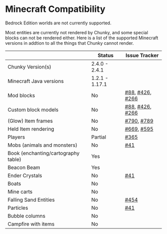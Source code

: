 # Minecraft Compatibility

Bedrock Edition worlds are not currently supported.

Most entities are currently not rendered by Chunky, and some special blocks can not be rendered either. Here is a list of the supported Minecraft versions in addtion to all the things that Chunky cannot render.


<table class="tg">
	<thead>
	<tr>
		<th class="left" > &nbsp; </th>
		<th class="center"> Status </th>
		<th class="center"> Issue Tracker </th>
	</tr>
	</thead>
	<tbody>
		<tr>
			<td class="left"> Chunky Version(s) </td>
			<td class="center"> 2.4.0 - 2.4.1 </td>
			<td class="left"> &nbsp; </td>
		</tr>
		<tr>
			<td class="left"> Minecraft Java versions </td>
			<td class="center"> 1.2.1 - 1.17.1 </td>
			<td class="center"> &nbsp; </td>
		</tr>
		<tr>
			<td class="left"> Mod blocks </td>
			<td class="center"> No </td>
			<td class="center"> <a href="https://github.com/chunky-dev/chunky/issues/88">#88</a>, <a href="https://github.com/chunky-dev/chunky/issues/426">#426</a>, <a href="https://github.com/chunky-dev/chunky/issues/266">#266</a> </td>
		</tr>
		<tr>
			<td class="left"> Custom block models </td>
			<td class="center"> No </td>
			<td class="center"> <a href="https://github.com/chunky-dev/chunky/issues/88">#88</a>, <a href="https://github.com/chunky-dev/chunky/issues/426">#426</a>, <a href="https://github.com/chunky-dev/chunky/issues/266">#266</a> </td>
		</tr>
		<tr>
			<td class="left"> (Glow) Item frames</td>
			<td class="center"> No </td>
			<td class="center"> <a href="https://github.com/chunky-dev/chunky/issues/790">#790</a>, <a href="https://github.com/chunky-dev/chunky/issues/789">#789</a> </td>
		</tr>
		<tr>
			<td class="left"> Held Item rendering </td>
			<td class="center"> No </td>
			<td class="center"> <a href="https://github.com/chunky-dev/chunky/issues/669">#669</a>, <a href="https://github.com/chunky-dev/chunky/issues/595">#595</a> </td>
		</tr>
		<tr>
			<td class="left"> Players </td>
			<td class="center"> Partial </td>
			<td class="center"> <a href="https://github.com/chunky-dev/chunky/issues/365">#365</a> </td>
		</tr>
		<tr>
			<td class="left"> Mobs (animals and monsters) </td>
			<td class="center"> No </td>
			<td class="center"> <a href="https://github.com/chunky-dev/chunky/issues/41">#41</a> </td>
		</tr>
		<tr>
			<td class="left"> Book (enchanting/cartography table) </td>
			<td class="center"> Yes </td>
			<td class="center"> &nbsp; </td>
		</tr>
		<tr>
			<td class="left"> Beacon Beam </td>
			<td class="center" >Yes </td>
			<td class="center"> &nbsp; </td>
		</tr>
		<tr>
			<td class="left"> Ender Crystals </td>
			<td class="center"> No </td>
			<td class="center"> <a href="https://github.com/chunky-dev/chunky/issues/41">#41</a> </td>
		</tr>
		<tr>
			<td class="left"> Boats </td>
			<td class="center"> No </td>
			<td class="center"> &nbsp; </td>
		</tr>
		<tr>
			<td class="left"> Mine carts </td>
			<td class="center"> No </td>
			<td class="center"> &nbsp; </td>
		</tr>
		<tr>
			<td class="left"> Falling Sand Entities </td>
			<td class="center"> No </td>
			<td class="center"> <a href="https://github.com/chunky-dev/chunky/issues/454">#454</a> </td>
		</tr>
		<tr>
			<td class="left"> Particles </td>
			<td class="center"> No </td>
			<td class="center"> <a href="https://github.com/chunky-dev/chunky/issues/41">#41</a> </td>
		</tr>
		<tr>
			<td class="left"> Bubble columns </td>
			<td class="center"> No </td>
			<td class="center"> &nbsp; </td>
		</tr>
		<tr>
			<td class="left"> Campfire with items </td>
			<td class="center"> No </td>
			<td class="center"> &nbsp; </td>
		</tr>
	</tbody>
</table>

